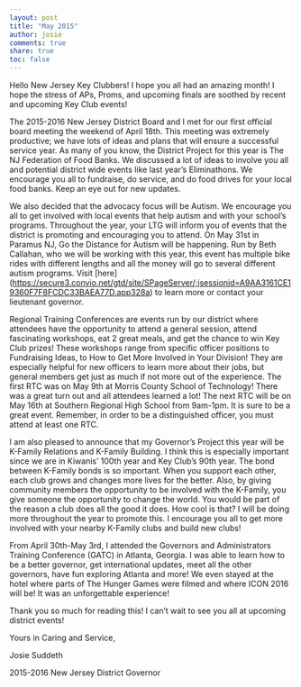 ```yaml
---
layout: post
title: "May 2015"
author: josie
comments: true
share: true
toc: false
---
```


Hello New Jersey Key Clubbers!
I hope you all had an amazing month! I hope the stress of APs, Proms, and upcoming finals are soothed by recent and upcoming Key Club events!

The 2015-2016 New Jersey District Board and I met for our first official board meeting the weekend of April 18th. This meeting was extremely productive; we have lots of ideas and plans that will ensure a successful service year. As many of you know, the District Project for this year is The NJ Federation of Food Banks. We discussed a lot of ideas to involve you all and potential district wide events like last year’s Eliminathons. We encourage you all to fundraise, do service, and do food drives for your local food banks. Keep an eye out for new updates.

We also decided that the advocacy focus will be Autism. We encourage you all to get involved with local events that help autism and with your school’s programs. Throughout the year, your LTG will inform you of events that the district is promoting and encouraging you to attend. On May 31st in Paramus NJ, Go the Distance for Autism will be happening. Run by Beth Callahan, who we will be working with this year, this event has multiple bike rides with different lengths and all the money will go to several different autism programs. Visit [here] (https://secure3.convio.net/gtd/site/SPageServer/;jsessionid=A9AA3161CE19360F7F8FCDC33BAEA77D.app328a) to learn more or contact your lieutenant governor.

Regional Training Conferences are events run by our district where attendees have the opportunity to attend a general session, attend fascinating workshops, eat 2 great meals, and get the chance to win Key Club prizes! These workshops range from specific officer positions to Fundraising Ideas, to How to Get More Involved in Your Division! They are especially helpful for new officers to learn more about their jobs, but general members get just as much if not more out of the experience. The first RTC was on May 9th at Morris County School of Technology! There was a great turn out and all attendees learned a lot! The next RTC will be on May 16th at Southern Regional High School from 9am-1pm. It is sure to be a great event. Remember, in order to be a distinguished officer, you must attend at least one RTC.

I am also pleased to announce that my Governor’s Project this year will be K-Family Relations and K-Family Building. I think this is especially important since we are in Kiwanis’ 100th year and Key Club’s 90th year. The bond between K-Family bonds is so important. When you support each other, each club grows and changes more lives for the better. Also, by giving community members the opportunity to be involved with the K-Family, you give someone the opportunity to change the world. You would be part of the reason a club does all the good it does. How cool is that?  I will be doing more throughout the year to promote this. I encourage you all to get more involved with your nearby K-Family clubs and build new clubs!

From April 30th-May 3rd, I attended the Governors and Administrators Training Conference (GATC) in Atlanta, Georgia. I was able to learn how to be a better governor, get international updates, meet all the other governors, have fun exploring Atlanta and more! We even stayed at the hotel where parts of The Hunger Games were filmed and where ICON 2016 will be! It was an unforgettable experience!

Thank you so much for reading this! I can’t wait to see you all at upcoming district events!
 
Yours in Caring and Service,

Josie Suddeth

2015-2016 New Jersey District Governor
